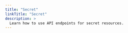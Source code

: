 ```yaml
---
title: "Secret"
linkTitle: "Secret"
description: >
  Learn how to use API endpoints for secret resources.
---
```


